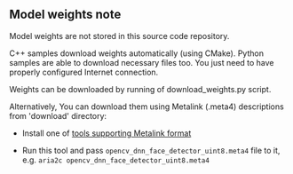 ## Model weights note

Model weights are not stored in this source code repository.

C++ samples download weights automatically (using CMake).
Python samples are able to download necessary files too.
You just need to have properly configured Internet connection.

Weights can be downloaded by running of download_weights.py script.

Alternatively, You can download them using Metalink (.meta4) descriptions
from 'download' directory:

* Install one of [tools supporting Metalink format](https://en.wikipedia.org/wiki/Metalink)

* Run this tool and pass `opencv_dnn_face_detector_uint8.meta4` file to it, e.g. `aria2c opencv_dnn_face_detector_uint8.meta4`
